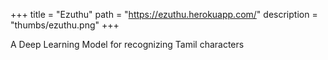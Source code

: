 +++
title = "Ezuthu"
path = "https://ezuthu.herokuapp.com/"
description = "thumbs/ezuthu.png"
+++

A Deep Learning Model for recognizing Tamil characters